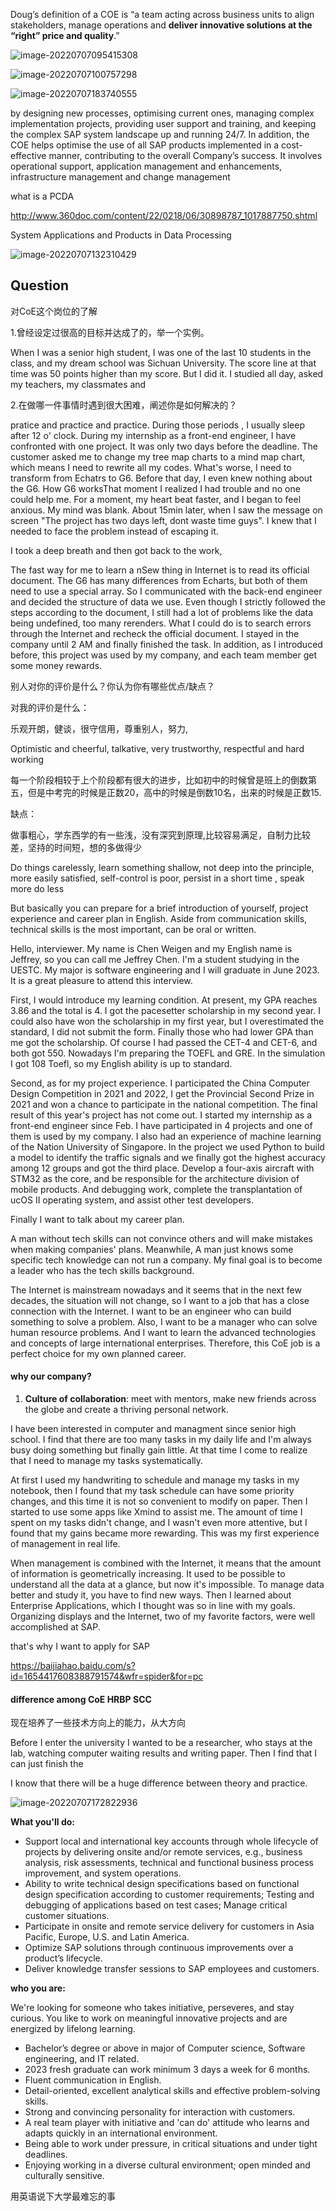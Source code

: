 Doug’s definition of a COE is “a team acting across business units to align stakeholders, manage operations and **deliver innovative solutions at the “right” price and quality**.”

![image-20220707095415308](https://raw.githubusercontent.com/RNCHEN/photo-326/master/blogImg/image-20220707095415308.png)

![image-20220707100757298](https://raw.githubusercontent.com/RNCHEN/photo-326/master/blogImg/image-20220707100757298.png)

![image-20220707183740555](https://raw.githubusercontent.com/RNCHEN/photo-326/master/blogImg/image-20220707183740555.png)







by designing new processes, optimising current ones, managing complex implementation projects, providing user support and training, and keeping the complex SAP system landscape up and running 24/7. In addition, the COE helps optimise the use of all SAP products implemented in a cost-effective manner, contributing to the overall Company’s success. It involves operational support, application management and enhancements, infrastructure management and change management



what is a PCDA

http://www.360doc.com/content/22/0218/06/30898787_1017887750.shtml



System Applications and Products in Data Processing

![image-20220707132310429](https://raw.githubusercontent.com/RNCHEN/photo-326/master/blogImg/image-20220707132310429.png)

## Question 

对CoE这个岗位的了解



1.曾经设定过很高的目标并达成了的，举一个实例。

When I was a senior high student, I was one of the last 10 students in the class, and my dream school was Sichuan University. The score line at that time was 50 points higher than my score. But I did it. I studied all day, asked my teachers, my classmates and 

2.在做哪一件事情时遇到很大困难，阐述你是如何解决的？

pratice and practice and practice. During those periods , I usually sleep after 12 o' clock.
During my internship as a front-end engineer, I have confronted with one project. It was only two days before the deadline. The customer asked me to change my tree map charts to a mind map chart, which means I need to rewrite all my codes. What's worse, I need to transform from Echatrs to G6. Before that day, I even knew nothing about the G6. How G6 worksThat moment I realized I had trouble and no one could help me. 
For a moment, my heart beat faster, and I began to feel anxious. My mind was blank. About 15min later, when I saw the message on screen "The project has two days left, dont waste time guys". I knew that I needed to face the problem instead of escaping it. 

I took a deep breath and then got back to the work,

The fast way for me to learn a nSew thing in Internet is to read its official document. The G6 has many differences from Echarts, but both of them need to use a special array. So I communicated with the back-end engineer and decided the structure of data we use. Even though I strictly followed the steps according to the document, I still had a lot of problems like the data being undefined, too many rerenders. What I could do is to search errors through the Internet and recheck the official document. I stayed in the company until 2 AM and finally finished the task. In addition, as I introduced before, this project was used by my company, and each team member get some money rewards. 





别人对你的评价是什么？你认为你有哪些优点/缺点？

对我的评价是什么：

乐观开朗，健谈，很守信用，尊重别人，努力,

Optimistic and cheerful, talkative, very trustworthy, respectful and hard working

 每一个阶段相较于上个阶段都有很大的进步，比如初中的时候曾是班上的倒数第五，但是中考完的时候是正数20，高中的时候是倒数10名，出来的时候是正数15.

缺点：

做事粗心，学东西学的有一些浅，没有深究到原理,比较容易满足，自制力比较差，坚持的时间短，想的多做得少

Do things carelessly, learn something shallow, not deep into the principle, more easily satisfied, self-control is poor, persist in a short time , speak more do less







But basically you can prepare for a brief introduction of yourself, project experience and career plan in English. Aside from communication skills, technical skills is the most important, can be oral or written.  





Hello, interviewer. My name is Chen Weigen and my English name is Jeffrey, so you can call me Jeffrey Chen. I'm a student studying in the UESTC. My major is software engineering and I will graduate in June 2023. It is a great pleasure to attend this interview. 

First, I would introduce my learning condition. At present, my GPA reaches 3.86 and the total is 4. I got the pacesetter scholarship in my second year. I could also have won the scholarship in my first year, but I overestimated the standard, I did not submit the form. Finally those who had lower GPA than me got the scholarship. Of course I had passed the CET-4 and CET-6, and both got 550. Nowadays I'm preparing the TOEFL and GRE. In the simulation I got 108 Toefl, so my English ability is up to standard. 

Second, as for my project experience. I participated the China Computer Design Competition in 2021 and 2022, I get the Provincial Second Prize in 2021 and won a chance to participate in the national competition. The final result of this year's project has not come out. I started my internship as a front-end engineer since Feb. I have participated in 4 projects and one of them is used by my company. I also had an experience of machine learning of the Nation University of Singapore. In the project we used Python to build a model to identify the traffic signals and we finally got the highest accuracy among 12 groups and got the third place. Develop a four-axis aircraft with STM32 as the core, and be responsible for the architecture division of mobile products. And debugging work, complete the transplantation of ucOS II operating system, and assist other test developers. 

Finally I want to talk about my career plan.

 A man without tech skills can not convince others and will make mistakes when making companies' plans. Meanwhile, A man just knows some specific tech knowledge can not run a company. My final goal is to become a leader who has the tech skills background.

The Internet is mainstream nowadays and it seems that in the next few decades, the situation will not change, so I want to a job that has a close connection with the Internet. I want to be an engineer who can build something to solve a problem. Also, I want to be a manager who can solve human resource problems. And I want to learn the advanced technologies and concepts of large international enterprises. Therefore, this CoE job is a perfect choice for my own planned career.

#### why our company? 

1. **Culture of collaboration**: meet with mentors, make new friends across the globe and create a thriving personal network.

I have been interested in computer and managment since senior high school. I find that there are too many tasks in my daily life and I'm always busy doing something but finally gain little. At that time I come to realize that I need to manage my tasks systematically. 

At first I used my handwriting to schedule and manage my tasks in my notebook, then I found that my task schedule can have some priority changes, and this time it is not so convenient to modify on paper. Then I started to use some apps like Xmind to assist me. The amount of time I spent on my tasks didn't change, and I wasn't even more attentive, but I found that my gains became more rewarding. This was my first experience of management in real life.

When management is combined with the Internet, it means that the amount of information is geometrically increasing. It used to be possible to understand all the data at a glance, but now it's impossible. To manage data better and study it, you have to find new ways. Then I learned about Enterprise Applications, which I thought was so in line with my goals. Organizing displays and the Internet, two of my favorite factors, were well accomplished at SAP.

that's why I want to apply for SAP



https://baijiahao.baidu.com/s?id=1654417608388791574&wfr=spider&for=pc

#### difference among CoE HRBP SCC







现在培养了一些技术方向上的能力，从大方向

Before I enter the university I wanted to be a researcher, who stays at the lab, watching computer waiting results and writing paper. Then I find that I can just finish the 

I know that there will be a huge difference between theory and practice. 









![image-20220707172822936](https://raw.githubusercontent.com/RNCHEN/photo-326/master/blogImg/image-20220707172822936.png)















**What you'll do:**

- Support local and international key accounts through whole lifecycle of projects by delivering onsite and/or remote services, e.g., business analysis, risk assessments, technical and functional business process improvement, and system operations.
- Ability to write technical design specifications based on functional design specification according to customer requirements; Testing and debugging of applications based on test cases; Manage critical customer situations.
- Participate in onsite and remote service delivery for customers in Asia Pacific, Europe, U.S. and Latin America.
- Optimize SAP solutions through continuous improvements over a product’s lifecycle.
- Deliver knowledge transfer sessions to SAP employees and customers.

**who you are:**

We're looking for someone who takes initiative, perseveres, and stay curious. You like to work on meaningful innovative projects and are energized by lifelong learning.

- Bachelor’s degree or above in major of Computer science, Software engineering, and IT related.
- 2023 fresh graduate can work minimum 3 days a week for 6 months.
- Fluent communication in English.
- Detail-oriented, excellent analytical skills and effective problem-solving skills.
- Strong and convincing personality for interaction with customers.
- A real team player with initiative and 'can do' attitude who learns and adapts quickly in an international environment.
- Being able to work under pressure, in critical situations and under tight deadlines.
- Enjoying working in a diverse cultural environment; open minded and culturally sensitive.

用英语说下大学最难忘的事













































